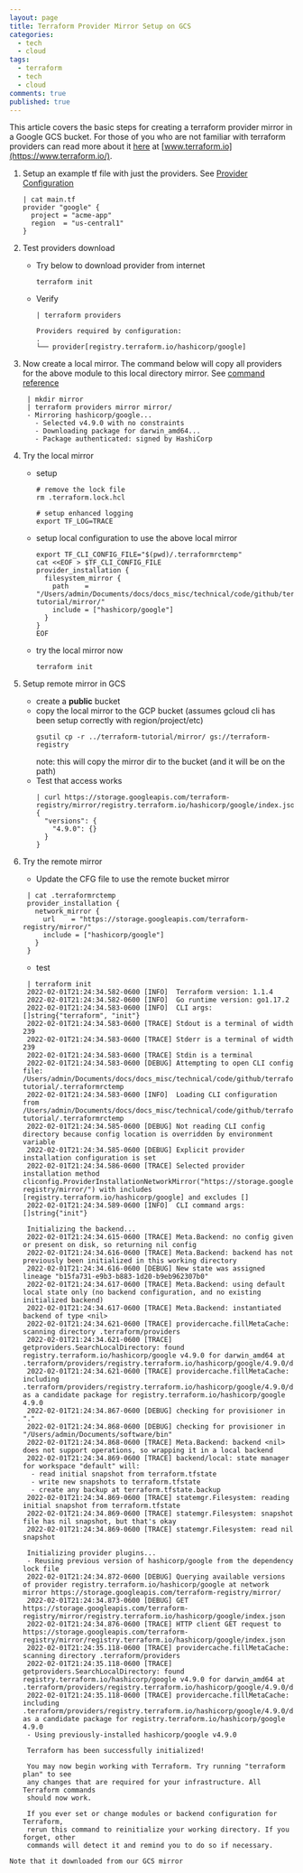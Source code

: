 ```yaml
---
layout: page
title: Terraform Provider Mirror Setup on GCS
categories:
  - tech
  - cloud
tags:
  - terraform
  - tech
  - cloud
comments: true
published: true
---
```


This article covers the basic steps for creating a terraform provider mirror in a Google GCS bucket. For those of you who are not familiar with terraform providers can read more about it [here](https://www.terraform.io/registry/providers) at [www.terraform.io](https://www.terraform.io/). 

1. Setup an example tf file with just the providers. See [Provider Configuration](https://www.terraform.io/language/providers/configuration)
   ```
   | cat main.tf 
   provider "google" {
     project = "acme-app"
     region  = "us-central1"
   }
   ```
2. Test providers download
   * Try below to download provider from internet
     ```
     terraform init
     ```
   * Verify
     ```
	 | terraform providers

	 Providers required by configuration:
	 .
	 └── provider[registry.terraform.io/hashicorp/google]   
     ```
3. Now create a local mirror. The command below will copy all providers for the above module to this local directory mirror. See [command reference](https://www.terraform.io/cli/commands/providers/mirror)
   ```
    | mkdir mirror
	| terraform providers mirror mirror/
	- Mirroring hashicorp/google...
	  - Selected v4.9.0 with no constraints
	  - Downloading package for darwin_amd64...
	  - Package authenticated: signed by HashiCorp   
   ```
4. Try the local mirror 
   * setup
     ```
     # remove the lock file
     rm .terraform.lock.hcl 

     # setup enhanced logging
     export TF_LOG=TRACE
     ```
   * setup local configuration to use the above local mirror      
     ```
	 export TF_CLI_CONFIG_FILE="$(pwd)/.terraformrctemp"
	 cat <<EOF > $TF_CLI_CONFIG_FILE
	 provider_installation {
	   filesystem_mirror {
	     path    = "/Users/admin/Documents/docs/docs_misc/technical/code/github/terraform-tutorial/mirror/"
	     include = ["hashicorp/google"]
	   }
	 }
	 EOF     
     ```
   * try the local mirror now
     ```
     terraform init
     ```
5. Setup remote mirror in GCS
   * create a **public** bucket
   * copy the local mirror to the GCP bucket (assumes gcloud cli has been setup correctly with region/project/etc)
     ```
     gsutil cp -r ../terraform-tutorial/mirror/ gs://terraform-registry
     ```
     note: this will copy the mirror dir to the bucket (and it will be on the path)
   * Test that access works
     ```
     | curl https://storage.googleapis.com/terraform-registry/mirror/registry.terraform.io/hashicorp/google/index.json
	 {
	   "versions": {
	     "4.9.0": {}
	   }
	 }
     ```  
6. Try the remote mirror
   * Update the CFG file to use the remote bucket mirror
   ```
	| cat .terraformrctemp 
	provider_installation {
	  network_mirror {
	    url    = "https://storage.googleapis.com/terraform-registry/mirror/"
	    include = ["hashicorp/google"]
	  }
	}
   ```
   
   * test
   ```
    | terraform init
    2022-02-01T21:24:34.582-0600 [INFO]  Terraform version: 1.1.4
    2022-02-01T21:24:34.582-0600 [INFO]  Go runtime version: go1.17.2
    2022-02-01T21:24:34.583-0600 [INFO]  CLI args: []string{"terraform", "init"}
    2022-02-01T21:24:34.583-0600 [TRACE] Stdout is a terminal of width 239
    2022-02-01T21:24:34.583-0600 [TRACE] Stderr is a terminal of width 239
    2022-02-01T21:24:34.583-0600 [TRACE] Stdin is a terminal
    2022-02-01T21:24:34.583-0600 [DEBUG] Attempting to open CLI config file:      /Users/admin/Documents/docs/docs_misc/technical/code/github/terraform-tutorial/.terraformrctemp
    2022-02-01T21:24:34.583-0600 [INFO]  Loading CLI configuration from /Users/admin/Documents/docs/docs_misc/technical/code/github/terraform-tutorial/.terraformrctemp
    2022-02-01T21:24:34.585-0600 [DEBUG] Not reading CLI config directory because config location is overridden by environment variable
    2022-02-01T21:24:34.585-0600 [DEBUG] Explicit provider installation configuration is set
    2022-02-01T21:24:34.586-0600 [TRACE] Selected provider installation method cliconfig.ProviderInstallationNetworkMirror("https://storage.googleapis.com/terraform-registry/mirror/") with includes [registry.terraform.io/hashicorp/google] and excludes []
    2022-02-01T21:24:34.589-0600 [INFO]  CLI command args: []string{"init"}

    Initializing the backend...
    2022-02-01T21:24:34.615-0600 [TRACE] Meta.Backend: no config given or present on disk, so returning nil config
    2022-02-01T21:24:34.616-0600 [TRACE] Meta.Backend: backend has not previously been initialized in this working directory
    2022-02-01T21:24:34.616-0600 [DEBUG] New state was assigned lineage "b15fa731-e9b3-b883-1d20-b9eb962307b0"
    2022-02-01T21:24:34.617-0600 [TRACE] Meta.Backend: using default local state only (no backend configuration, and no existing initialized backend)
    2022-02-01T21:24:34.617-0600 [TRACE] Meta.Backend: instantiated backend of type <nil>
    2022-02-01T21:24:34.621-0600 [TRACE] providercache.fillMetaCache: scanning directory .terraform/providers
    2022-02-01T21:24:34.621-0600 [TRACE] getproviders.SearchLocalDirectory: found registry.terraform.io/hashicorp/google v4.9.0 for darwin_amd64 at .terraform/providers/registry.terraform.io/hashicorp/google/4.9.0/darwin_amd64
    2022-02-01T21:24:34.621-0600 [TRACE] providercache.fillMetaCache: including .terraform/providers/registry.terraform.io/hashicorp/google/4.9.0/darwin_amd64 as a candidate package for registry.terraform.io/hashicorp/google 4.9.0
    2022-02-01T21:24:34.867-0600 [DEBUG] checking for provisioner in "."
    2022-02-01T21:24:34.868-0600 [DEBUG] checking for provisioner in "/Users/admin/Documents/software/bin"
    2022-02-01T21:24:34.868-0600 [TRACE] Meta.Backend: backend <nil> does not support operations, so wrapping it in a local backend
    2022-02-01T21:24:34.869-0600 [TRACE] backend/local: state manager for workspace "default" will:
     - read initial snapshot from terraform.tfstate
     - write new snapshots to terraform.tfstate
     - create any backup at terraform.tfstate.backup
    2022-02-01T21:24:34.869-0600 [TRACE] statemgr.Filesystem: reading initial snapshot from terraform.tfstate
    2022-02-01T21:24:34.869-0600 [TRACE] statemgr.Filesystem: snapshot file has nil snapshot, but that's okay
    2022-02-01T21:24:34.869-0600 [TRACE] statemgr.Filesystem: read nil snapshot

    Initializing provider plugins...
    - Reusing previous version of hashicorp/google from the dependency lock file
    2022-02-01T21:24:34.872-0600 [DEBUG] Querying available versions of provider registry.terraform.io/hashicorp/google at network mirror https://storage.googleapis.com/terraform-registry/mirror/
    2022-02-01T21:24:34.873-0600 [DEBUG] GET https://storage.googleapis.com/terraform-registry/mirror/registry.terraform.io/hashicorp/google/index.json
    2022-02-01T21:24:34.876-0600 [TRACE] HTTP client GET request to https://storage.googleapis.com/terraform-registry/mirror/registry.terraform.io/hashicorp/google/index.json
    2022-02-01T21:24:35.118-0600 [TRACE] providercache.fillMetaCache: scanning directory .terraform/providers
    2022-02-01T21:24:35.118-0600 [TRACE] getproviders.SearchLocalDirectory: found registry.terraform.io/hashicorp/google v4.9.0 for darwin_amd64 at .terraform/providers/registry.terraform.io/hashicorp/google/4.9.0/darwin_amd64
    2022-02-01T21:24:35.118-0600 [TRACE] providercache.fillMetaCache: including .terraform/providers/registry.terraform.io/hashicorp/google/4.9.0/darwin_amd64 as a candidate package for registry.terraform.io/hashicorp/google 4.9.0
    - Using previously-installed hashicorp/google v4.9.0

    Terraform has been successfully initialized!

    You may now begin working with Terraform. Try running "terraform plan" to see
    any changes that are required for your infrastructure. All Terraform commands
    should now work.

    If you ever set or change modules or backend configuration for Terraform,
    rerun this command to reinitialize your working directory. If you forget, other
    commands will detect it and remind you to do so if necessary.   
  ```   
  Note that it downloaded from our GCS mirror
